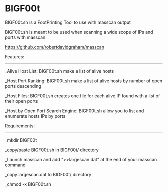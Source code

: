 # BIGF00t
BIGF00t.sh is a FootPrinting Tool to use with masscan output 



BIGF00t.sh is meant to be used when scanning a wide scope of IPs and ports with masscan.

https://github.com/robertdavidgraham/masscan

Features:

----------

_Alive Host List: BIGF00t.sh make a list of alive hosts

_Host Port Ranking: BIGF00t.sh make a list of alive hosts by number of open ports descending

_Host Files: BIGF00t.sh creates one file for each alive IP found with a list of their open ports

_Host by Open Port Search Engine: BIGF00t.sh allow you to list and enumerate hosts IPs by ports


Requirements:

--------------
_mkdir BIGF00t

_copy/paste BIGF00t.sh in BIGF00t/ directory

_Launch masscan and add ">>largescan.dat" at the end of your masscan command

_copy largescan.dat to BIGF00t/ directory

_chmod -x BIGF00t.sh



